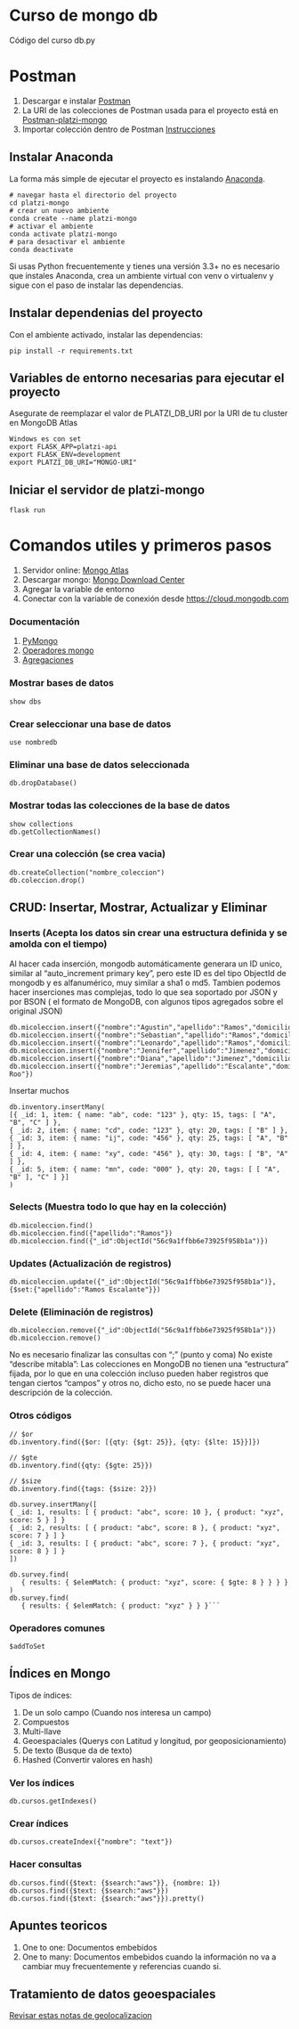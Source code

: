 # Curso de mongo db
Código del curso db.py

# Postman
1. Descargar e instalar [Postman](https://www.getpostman.com/downloads/)
2. La URI de las colecciones de Postman usada para el proyecto está en [Postman-platzi-mongo](https://www.getpostman.com/collections/ffcbfb5c8d5cd2dc52d2)
3. Importar colección dentro de Postman [Instrucciones](https://learning.getpostman.com/docs/postman/collections/data_formats/#exporting-and-importing-postman-data)

## Instalar Anaconda 
La forma más simple de ejecutar el proyecto es instalando [Anaconda](https://www.anaconda.com/distribution/).
```
# navegar hasta el directorio del proyecto
cd platzi-mongo
# crear un nuevo ambiente
conda create --name platzi-mongo
# activar el ambiente 
conda activate platzi-mongo
# para desactivar el ambiente
conda deactivate
```
Si usas Python frecuentemente y tienes una versión 3.3+ no es necesario que 
instales Anaconda, crea un ambiente virtual con venv o virtualenv y sigue con 
el paso de instalar las dependencias.
## Instalar dependenias del proyecto
Con el ambiente activado, instalar las dependencias:
```
pip install -r requirements.txt
```
## Variables de entorno necesarias para ejecutar el proyecto
Asegurate de reemplazar el valor de PLATZI_DB_URI por la URI de tu cluster en MongoDB Atlas
```
Windows es con set
export FLASK_APP=platzi-api
export FLASK_ENV=development 
export PLATZI_DB_URI="MONGO-URI"
```

## Iniciar el servidor de platzi-mongo
```
flask run
```

# Comandos utiles y primeros pasos
1. Servidor online: [Mongo Atlas](https://www.mongodb.com/es/cloud/atlas)
2. Descargar mongo: [Mongo Download Center](https://www.mongodb.com/download-center/community)
3. Agregar la variable de entorno
4. Conectar con la variable de conexión desde https://cloud.mongodb.com

### Documentación
1. [PyMongo](https://api.mongodb.com/python/current/)
2. [Operadores mongo](https://docs.mongodb.com/manual/reference/operator/)
3. [Agregaciones](https://docs.mongodb.com/manual/aggregation/)

### Mostrar bases de datos
```
show dbs
```

### Crear seleccionar una base de datos
```
use nombredb
```

### Eliminar una base de datos seleccionada
```
db.dropDatabase()
```

### Mostrar todas las colecciones de la base de datos
```
show collections
db.getCollectionNames()
```

### Crear una colección (se crea vacia)
```
db.createCollection("nombre_coleccion")
db.coleccion.drop()
```

## CRUD: Insertar, Mostrar, Actualizar y Eliminar
### Inserts (Acepta los datos sin crear una estructura definida y se amolda con el tiempo)
Al hacer cada inserción, mongodb automáticamente generara un ID unico, similar al “auto_increment primary key”, pero este ID es del tipo ObjectId de mongodb y es alfanumérico, muy similar a sha1 o md5. Tambien podemos hacer inserciones mas complejas, todo lo que sea soportado por JSON y por BSON ( el formato de MongoDB, con algunos tipos agregados sobre el original JSON)
```
db.micoleccion.insert({"nombre":"Agustin","apellido":"Ramos","domicilio":"Tabasco"})
db.micoleccion.insert({"nombre":"Sebastian","apellido":"Ramos","domicilio":"Tabasco"})
db.micoleccion.insert({"nombre":"Leonardo","apellido":"Ramos","domicilio":"Tabasco"})
db.micoleccion.insert({"nombre":"Jennifer","apellido":"Jimenez","domicilio":"Tabasco"})
db.micoleccion.insert({"nombre":"Diana","apellido":"Jimenez","domicilio":"Tabasco"})
db.micoleccion.insert({"nombre":"Jeremias","apellido":"Escalante","domicilio":"Quintana Roo"})
```
Insertar muchos
```
db.inventory.insertMany(
[{ _id: 1, item: { name: "ab", code: "123" }, qty: 15, tags: [ "A", "B", "C" ] },
{ _id: 2, item: { name: "cd", code: "123" }, qty: 20, tags: [ "B" ] },
{ _id: 3, item: { name: "ij", code: "456" }, qty: 25, tags: [ "A", "B" ] },
{ _id: 4, item: { name: "xy", code: "456" }, qty: 30, tags: [ "B", "A" ] },
{ _id: 5, item: { name: "mn", code: "000" }, qty: 20, tags: [ [ "A", "B" ], "C" ] }]
)
```
### Selects (Muestra todo lo que hay en la colección)
```
db.micoleccion.find()
db.micoleccion.find({"apellido":"Ramos"})
db.micoleccion.find({"_id":ObjectId("56c9a1ffbb6e73925f958b1a")})
```
### Updates (Actualización de registros)
```
db.micoleccion.update({"_id":ObjectId("56c9a1ffbb6e73925f958b1a")},{$set:{"apellido":"Ramos Escalante"}})
```

### Delete (Eliminación de registros)
```
db.micoleccion.remove({"_id":ObjectId("56c9a1ffbb6e73925f958b1a")})
db.micoleccion.remove()
```
No es necesario finalizar las consultas con “;” (punto y coma)
No existe “describe mitabla”: Las colecciones en MongoDB no tienen una “estructura” fijada, por lo que en una colección incluso pueden haber registros que tengan ciertos “campos” y otros no, dicho esto, no se puede hacer una descripción de la colección.

### Otros códigos
```
// $or
db.inventory.find({$or: [{qty: {$gt: 25}}, {qty: {$lte: 15}}]})

// $gte
db.inventory.find({qty: {$gte: 25}})

// $size
db.inventory.find({tags: {$size: 2}})

db.survey.insertMany([
{ _id: 1, results: [ { product: "abc", score: 10 }, { product: "xyz", score: 5 } ] }
{ _id: 2, results: [ { product: "abc", score: 8 }, { product: "xyz", score: 7 } ] }
{ _id: 3, results: [ { product: "abc", score: 7 }, { product: "xyz", score: 8 } ] }
])

db.survey.find(
   { results: { $elemMatch: { product: "xyz", score: { $gte: 8 } } } }
)
db.survey.find(
   { results: { $elemMatch: { product: "xyz" } } }```
```

### Operadores comunes
```
$addToSet
```

## Índices en Mongo
Tipos de índices:
1. De un solo campo (Cuando nos interesa un campo)
2. Compuestos 
3. Multi-llave
4. Geoespaciales (Querys con Latitud y longitud, por geoposicionamiento)
5. De texto (Busque da de texto)
6. Hashed (Convertir valores en hash)
### Ver los índices
```
db.cursos.getIndexes()
```
### Crear índices
```
db.cursos.createIndex({"nombre": "text"})
```
### Hacer consultas
```
db.cursos.find({$text: {$search:"aws"}}, {nombre: 1})
db.cursos.find({$text: {$search:"aws"}})
db.cursos.find({$text: {$search:"aws"}}).pretty()
```

## Apuntes teoricos
1. One to one: Documentos embebidos
2. One to many: Documentos embebidos cuando la información no va a cambiar muy frecuentemente y referencias cuando si.

## Tratamiento de datos geoespaciales
[Revisar estas notas de geolocalizacion](http://www.carlos-garcia.es/index.php/tutorial/mongodb_busquedas_ubicacion_geografica)